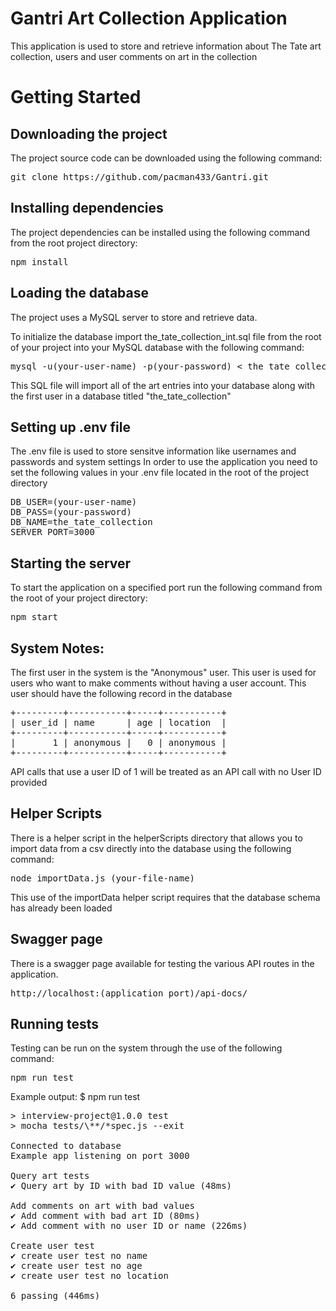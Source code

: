 # Gantri Art Collection Application

This application is used to store and retrieve information about The Tate art collection, users and user comments on art in the collection

# Getting Started

## Downloading the project

The project source code can be downloaded using the following command:

<pre>
git clone https://github.com/pacman433/Gantri.git
</pre>

## Installing dependencies

The project dependencies can be installed using the following command from the root project directory:

<pre>
npm install
</pre>

## Loading the database

The project uses a MySQL server to store and retrieve data.

To initialize the database import the_tate_collection_int.sql file from the root of your project into your MySQL database with the following command:

<pre>
mysql -u(your-user-name) -p(your-password) < the_tate_collection_init.sql
</pre>

This SQL file will import all of the art entries into your database along with the first user in a database titled "the_tate_collection"

## Setting up .env file

The .env file is used to store sensitve information like usernames and passwords and system settings
In order to use the application you need to set the following values in your .env file located in the root of the project directory

<pre>
DB_USER=(your-user-name)
DB_PASS=(your-password)
DB_NAME=the_tate_collection
SERVER_PORT=3000
</pre>

## Starting the server

To start the application on a specified port run the following command from the root of your project directory:
<pre>
npm start
</pre>

## System Notes:

The first user in the system is the "Anonymous" user. This user is used for users who want to make comments without having a user account. This user should have the following record in the database
<br>
<pre>
+---------+-----------+-----+-----------+
| user_id | name      | age | location  |
+---------+-----------+-----+-----------+
|       1 | anonymous |   0 | anonymous |
+---------+-----------+-----+-----------+
</pre>

API calls that use a user ID of 1 will be treated as an API call with no User ID provided

## Helper Scripts
There is a helper script in the helperScripts directory that allows you to import data from a csv directly into the database using the following command:

<pre>
node importData.js (your-file-name)
</pre>

This use of the importData helper script requires that the database schema has already been loaded

## Swagger page
There is a swagger page available for testing the various API routes in the application.

<pre>
http://localhost:(application port)/api-docs/
</pre>

## Running tests

Testing can be run on the system through the use of the following command:

<pre>
npm run test
</pre>

Example output:
$ npm run test

<pre>
> interview-project@1.0.0 test
> mocha tests/\**/*spec.js --exit

Connected to database
Example app listening on port 3000

Query art tests
✔ Query art by ID with bad ID value (48ms)

Add comments on art with bad values
✔ Add comment with bad art ID (80ms)
✔ Add comment with no user ID or name (226ms)

Create user test
✔ create user test no name
✔ create user test no age
✔ create user test no location

6 passing (446ms)
</pre>
